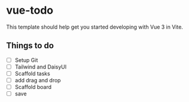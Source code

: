 # vue-todo

This template should help get you started developing with Vue 3 in Vite.

## Things to do

* [ ] Setup Git
* [ ] Tailwind and DaisyUI
* [ ] Scaffold tasks
* [ ] add drag and drop
* [ ] Scaffold board
* [ ] save